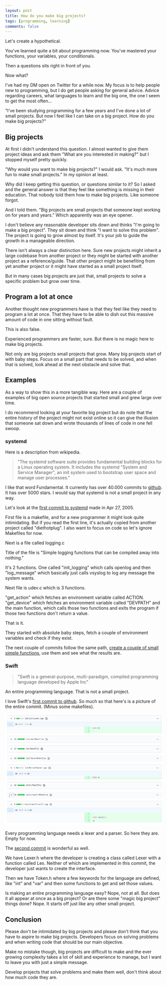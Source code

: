 ```yaml
---
layout: post
title: How do you make big projects?
tags: [programming, learning]
comments: false
---
```


Let's create a hypothetical.

You've learned quite a bit about programming now. You've mastered your functions, your variables, your conditionals.

Then a questions sits right in front of you.

Now what?

I've had my DM open on Twitter for a while now. My focus is to help people new to programming, but I do get people asking for general advice. Advice regarding careers, what languages to learn and the big one, the one I seem to get the most often...

"I've been studying programming for a few years and I've done a lot of small projects. But now I feel like I can take on a big project. How do you make big projects?"

## Big projects

At first I didn't understand this question. I almost wanted to give them project ideas and ask them "What are you interested in making?" but I stopped myself pretty quickly.

"Why would you want to make big projects?" I would ask. "It's much more fun to make small projects." In my opinion at least.

Why did I keep getting this question, or questions similar to it? So I asked and the general answer is that they feel like something is missing in their education. That nobody told them how to make big projects. Like someone forgot.

And I told them. "Big projects are small projects that someone kept working on for years and years." Which apparently was an eye opener.

I don't believe any reasonable developer sits down and thinks "I'm going to make a big project". They sit down and think "I want to solve this problem". The project is going to grow almost by itself. It's your job to guide the growth in a manageable direction.

There isn't always a clear distinction here. Sure new projects might inherit a large codebase from another project or they might be started with another project as a reference/guide. That other project might be benefiting from yet another project or it might have started as a small project itself.

But in many cases big projects are just that, small projects to solve a specific problem but grow over time.

## Program a lot at once

Another thought new programmers have is that they feel like they need to program a lot at once. That they have to be able to dish out this massive amount of code in one sitting without fault.

This is also false.

Experienced programmers are faster, sure. But there is no magic here to make big projects.

Not only are big projects small projects that grow. Many big projects start of with baby steps. Focus on a small part that needs to be solved, and when that is solved, look ahead at the next obstacle and solve that.

## Examples

As a way to show this in a more tangible way. Here are a couple of examples of big open source projects that started small and grew large over time.

I do recommend looking at your favorite big project but do note that the entire history of the project might not exist online so it can give the illusion that someone sat down and wrote thousands of lines of code in one fell swoop.

### systemd

Here is a description from wikipedia.

> "The systemd software suite provides fundamental building blocks for a Linux operating system. It includes the systemd "System and Service Manager", an init system used to bootstrap user space and manage user processes."

I like that word Fundamental. It currently has over 40.000 commits to [github](https://github.com/systemd/systemd). It has over 5000 stars. I would say that systemd is not a small project in any way.

Let's look at the [first commit to systemd](https://github.com/systemd/systemd/commit/f0083e3d4eb49e11fd7e37532dc64a6e6f5d4039) made in Apr 27, 2005.

First file is a makefile, and for a new programmer it might look quite intimidating. But if you read the first line, it's actually copied from another project called "diethotplug". I also want to focus on code so let's ignore Makefiles for now.

Next is a file called logging.c

Title of the file is "Simple logging functions that can be compiled away into nothing."

It's 2 functions. One called "init_logging" which calls openlog and then "log_message" which basically just calls vsyslog to log any message the system wants.

Next file is udev.c which is 3 functions.

"get_action" which fetches an environment variable called ACTION. "get_device" which fetches an environment variable called "DEVPATH" and the main function, which calls those two functions and exits the program if those two functions don't return a value.

That is it.

They started with absolute baby steps, fetch a couple of environment variables and check if they exist.

The next couple of commits follow the same path, [create a couple of small simple functions](https://github.com/systemd/systemd/commit/85511f02466297b7dca07c3fe5491230f3f06d14), use them and see what the results are.

### Swift

> "Swift is a general-purpose, multi-paradigm, compiled programming language developed by Apple Inc"

An entire programming language. That is not a small project.

I love Swift's [first commit to github](https://github.com/apple/swift/commit/afc81c1855bf711315b8e5de02db138d3d487eeb). So much so that here's is a picture of the entire commit. (Minus some makefiles).

![big-swift](/img/big-swift.png)

Every programming language needs a lexer and a parser. So here they are. Empty for now.

The [second commit](https://github.com/apple/swift/commit/5e88a2175579b0b2ed3c4a15fe8c2382601ac321) is wonderful as well.

We have Lexer.h where the developer is creating a class called Lexer with a function called Lex. Neither of which are implemented in this commit, the developer just wants to create the interface.

Then we have Token.h where a few keywords for the language are defined, like "int" and "var" and then some functions to get and set those values.

Is making an entire programming language easy? Nope, not at all. But does it all appear at once as a big project? Or are there some "magic big project" things done? Nope. It starts off just like any other small project.

## Conclusion

Please don't be intimidated by big projects and please don't think that you have to aspire to make big projects. Developers focus on solving problems and when writing code that should be our main objective.

Make no mistake though, big projects are difficult to make and the ever growing complexity takes a lot of skill and experience to manage, but I want to leave you with just a simple message.

Develop projects that solve problems and make them well, don't think about how much code they are.